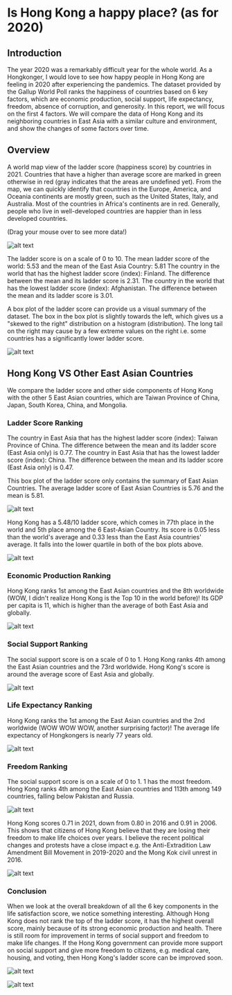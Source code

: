# Is Hong Kong a happy place? (as for 2020)

## Introduction
The year 2020 was a remarkably difficult year for the whole world. As a Hongkonger, I would love to see how happy people in Hong Kong are feeling in 2020 after experiencing the pandemics. The dataset provided by the Gallup World Poll ranks the happiness of countries based on 6 key factors, which are economic production, social support, life expectancy, freedom, absence of corruption, and generosity. In this report, we will focus on the first 4 factors. We will compare the data of Hong Kong and its neighboring countries in East Asia with a similar culture and environment, and show the changes of some factors over time. 

## Overview 
A world map view of the ladder score (happiness score) by countries in 2021. Countries that have a higher than average score are marked in green otherwise in red (gray indicates that the areas are undefined yet). From the map, we can quickly identify that countries in the Europe, America, and Oceania continents are mostly green, such as the United States, Italy, and Australia. Most of the countries in Africa's continents are in red. Generally, people who live in well-developed countries are happier than in less developed countries. 

(Drag your mouse over to see more data!)

![alt text](https://github.com/joeyfungsy/HongKong_Happiness/blob/3852dc57fa24f925d4b350d2c547fc2b38637dd4/Graphs/World_Map.png)

The ladder score is on a scale of 0 to 10. 
The mean ladder score of the world: 5.53 and the mean of the East Asia Country: 5.81
The country in the world that has the highest ladder score (index): Finland. The difference between the mean and its ladder score is 2.31.
The country in the world that has the lowest ladder score (index): Afghanistan. The difference between the mean and its ladder score is 3.01.

A box plot of the ladder score can provide us a visual summary of the dataset. The box in the box plot is slightly towards the left, which gives us a "skewed to the right" distribution on a histogram (distribution). The long tail on the right may cause by a few extreme values on the right i.e. some countries has a significantly lower ladder score.

![alt text](https://github.com/joeyfungsy/HongKong_Happiness/blob/3be8ab10630e3532c4b2d04da64a36fa75a59ff6/Graphs/box_plot2.png)

## Hong Kong VS Other East Asian Countries
We compare the ladder score and other side components of Hong Kong with the other 5 East Asian countries, which are Taiwan Province of China, Japan, South Korea, China, and Mongolia. 

### Ladder Score Ranking 
The country in East Asia that has the highest ladder score (index): Taiwan Province of China. The difference between the mean and its ladder score (East Asia only) is 0.77. The country in East Asia that has the lowest ladder score (index): China. The difference between the mean and its ladder score (East Asia only) is 0.47. 

This box plot of the ladder score only contains the summary of East Asian Countries. The average ladder score of East Asian Countries is 5.76 and the mean is 5.81. 

![alt text](https://github.com/joeyfungsy/HongKong_Happiness/blob/3be8ab10630e3532c4b2d04da64a36fa75a59ff6/Graphs/box_plot1.png)

Hong Kong has a 5.48/10 ladder score, which comes in 77th place in the world and 5th place among the 6 East-Asian Country. Its score is 0.05 less than the world's average and 0.33 less than the East Asia countries' average. It falls into the lower quartile in both of the box plots above. 

![alt text](https://github.com/joeyfungsy/HongKong_Happiness/blob/3be8ab10630e3532c4b2d04da64a36fa75a59ff6/Graphs/ladder_score.png)

### Economic Production Ranking
Hong Kong ranks 1st among the East Asian countries and the 8th worldwide (WOW, I didn't realize Hong Kong is the Top 10 in the world before)! Its GDP per capita is 11, which is higher than the average of both East Asia and globally. 

![alt text](https://github.com/joeyfungsy/HongKong_Happiness/blob/3be8ab10630e3532c4b2d04da64a36fa75a59ff6/Graphs/gdp.png)

### Social Support Ranking
The social support score is on a scale of 0 to 1. Hong Kong ranks 4th among the East Asian countries and the 73rd worldwide. Hong Kong's score is around the average score of East Asia and globally.

![alt text](https://github.com/joeyfungsy/HongKong_Happiness/blob/3852dc57fa24f925d4b350d2c547fc2b38637dd4/Graphs/Social_support.png)

### Life Expectancy Ranking
Hong Kong ranks the 1st among the East Asian countries and the 2nd worldwide (WOW WOW WOW, another surprising factor)! The average life expectancy of Hongkongers is nearly 77 years old. 

![alt text](https://github.com/joeyfungsy/HongKong_Happiness/blob/3852dc57fa24f925d4b350d2c547fc2b38637dd4/Graphs/Health.png)

### Freedom Ranking
The social support score is on a scale of 0 to 1. 1 has the most freedom. Hong Kong ranks 4th among the East Asian countries and 113th among 149 countries, falling below Pakistan and Russia.

![alt text](https://github.com/joeyfungsy/HongKong_Happiness/blob/3852dc57fa24f925d4b350d2c547fc2b38637dd4/Graphs/Freedom.png)

Hong Kong scores 0.71 in 2021, down from 0.80 in 2016 and 0.91 in 2006. This shows that citizens of Hong Kong believe that they are losing their freedom to make life choices over years. I believe the recent political changes and protests have a close impact e.g. the Anti-Extradition Law Amendment Bill Movement in 2019-2020 and the Mong Kok civil unrest in 2016.

![alt text](https://github.com/joeyfungsy/HongKong_Happiness/blob/e41088bfe3b868c825c376ebb1fb42d2c886853e/Graphs/Freedom_Overtime.png)

### Conclusion
When we look at the overall breakdown of all the 6 key components in the life satisfaction score, we notice something interesting. Although Hong Kong does not rank the top of the ladder score, it has the highest overall score, mainly because of its strong economic production and health. There is still room for improvement in terms of social support and freedom to make life changes. If the Hong Kong government can provide more support on social support and give more freedom to citizens, e.g. medical care, housing, and voting, then Hong Kong's ladder score can be improved soon.

![alt text](https://github.com/joeyfungsy/HongKong_Happiness/blob/c44aef66d2ff11ca6628beb0467d428f6da01e91/Graphs/Score_breakdown.png)

![alt text](https://github.com/joeyfungsy/HongKong_Happiness/blob/e41088bfe3b868c825c376ebb1fb42d2c886853e/Graphs/Over_time.png)
